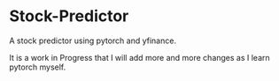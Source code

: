 # Stock-Predictor
A stock predictor using pytorch and yfinance.

It is a work in Progress that I will add more and more changes as I learn pytorch myself.
